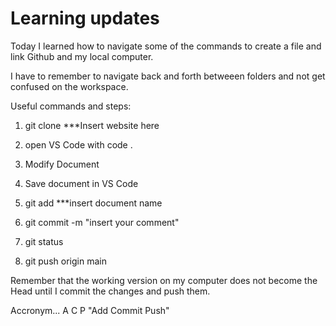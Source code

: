# Learning updates

Today I learned how to navigate some of the commands to create a file and link Github and my local computer.

I have to remember to navigate back and forth betweeen folders and not get confused on the workspace.

Useful commands and steps:

1. git clone ***Insert website here

1. open VS Code with code .

1. Modify Document

1. Save document in VS Code

1. git add ***insert document name

1. git commit -m "insert your comment"

1. git status

1. git push origin main

Remember that the working version on my computer does not become the Head until I commit the changes and push them.

Accronym...  A C P "Add Commit Push"